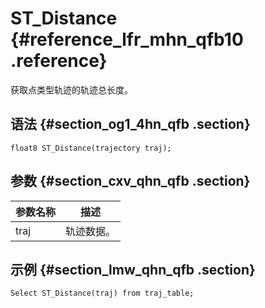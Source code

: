 # ST\_Distance {#reference_lfr_mhn_qfb10 .reference}

获取点类型轨迹的轨迹总长度。

## 语法 {#section_og1_4hn_qfb .section}

```
float8 ST_Distance(trajectory traj);
```

## 参数 {#section_cxv_qhn_qfb .section}

|参数名称|描述|
|----|--|
|traj|轨迹数据。|

## 示例 {#section_lmw_qhn_qfb .section}

```
Select ST_Distance(traj) from traj_table;
```

